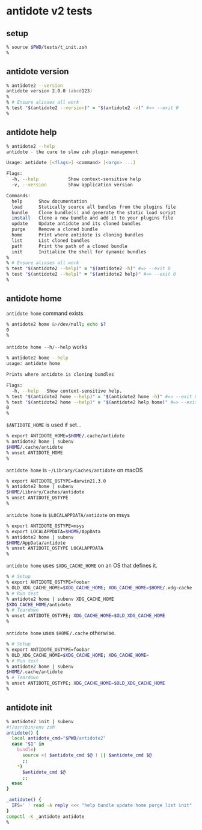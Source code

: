# antidote v2 tests

## setup

```zsh
% source $PWD/tests/t_init.zsh
%
```

## antidote version

```zsh
% antidote2 --version
antidote version 2.0.0 (abcd123)
%
% # Ensure aliases all work
% test "$(antidote2 --version)" = "$(antidote2 -v)" #=> --exit 0
%
```

## antidote help

```zsh
% antidote2 --help
antidote - the cure to slow zsh plugin management

Usage: antidote [<flags>] <command> [<args> ...]

Flags:
  -h, --help           Show context-sensitive help
  -v, --version        Show application version

Commands:
  help      Show documentation
  load      Statically source all bundles from the plugins file
  bundle    Clone bundle(s) and generate the static load script
  install   Clone a new bundle and add it to your plugins file
  update    Update antidote and its cloned bundles
  purge     Remove a cloned bundle
  home      Print where antidote is cloning bundles
  list      List cloned bundles
  path      Print the path of a cloned bundle
  init      Initialize the shell for dynamic bundles
%
% # Ensure aliases all work
% test "$(antidote2 --help)" = "$(antidote2 -h)" #=> --exit 0
% test "$(antidote2 --help)" = "$(antidote2 help)" #=> --exit 0
%
```

## antidote home

`antidote home` command exists

```zsh
% antidote2 home &>/dev/null; echo $?
0
%
```

`antidote home --h/--help` works

```zsh
% antidote2 home --help
usage: antidote home

Prints where antidote is cloning bundles

Flags:
  -h, --help   Show context-sensitive help.
% test "$(antidote2 home --help)" = "$(antidote2 home -h)" #=> --exit 0
% test "$(antidote2 home --help)" = "$(antidote2 help home)" #=> --exit 0
0
%
```

`$ANTIDOTE_HOME` is used if set...

```zsh
% export ANTIDOTE_HOME=$HOME/.cache/antidote
% antidote2 home | subenv
$HOME/.cache/antidote
% unset ANTIDOTE_HOME
%
```

`antidote home` is `~/Library/Caches/antidote` on macOS

```zsh
% export ANTIDOTE_OSTYPE=darwin21.3.0
% antidote2 home | subenv
$HOME/Library/Caches/antidote
% unset ANTIDOTE_OSTYPE
%
```

`antidote home` is `$LOCALAPPDATA/antidote` on msys

```zsh
% export ANTIDOTE_OSTYPE=msys
% export LOCALAPPDATA=$HOME/AppData
% antidote2 home | subenv
$HOME/AppData/antidote
% unset ANTIDOTE_OSTYPE LOCALAPPDATA
%
```

`antidote home` uses `$XDG_CACHE_HOME` on an OS that defines it.

```zsh
% # Setup
% export ANTIDOTE_OSTYPE=foobar
% OLD_XDG_CACHE_HOME=$XDG_CACHE_HOME; XDG_CACHE_HOME=$HOME/.xdg-cache
% # Run test
% antidote2 home | subenv XDG_CACHE_HOME
$XDG_CACHE_HOME/antidote
% # Teardown
% unset ANTIDOTE_OSTYPE; XDG_CACHE_HOME=$OLD_XDG_CACHE_HOME
%
```

`antidote home` uses `$HOME/.cache` otherwise.

```zsh
% # Setup
% export ANTIDOTE_OSTYPE=foobar
% OLD_XDG_CACHE_HOME=$XDG_CACHE_HOME; XDG_CACHE_HOME=
% # Run test
% antidote2 home | subenv
$HOME/.cache/antidote
% # Teardown
% unset ANTIDOTE_OSTYPE; XDG_CACHE_HOME=$OLD_XDG_CACHE_HOME
%
```

## antidote init

```zsh
% antidote2 init | subenv
#!/usr/bin/env zsh
antidote() {
  local antidote_cmd="$PWD/antidote2"
  case "$1" in
    bundle)
      source <( $antidote_cmd $@ ) || $antidote_cmd $@
      ;;
    *)
      $antidote_cmd $@
      ;;
  esac
}

_antidote() {
  IFS=' ' read -A reply <<< "help bundle update home purge list init"
}
compctl -K _antidote antidote
%
```

